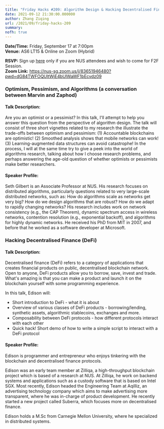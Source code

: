 ```yaml
---
title: "Friday Hacks #209: Algorithm Design & Hacking Decentralised Finance"
date: 2021-09-12 21:30:00.000000
author: Zhang Ziqing
url: /2021/09/friday-hacks-209
summary:
nofh: true
---
```


**Date/Time:** Friday, September 17 at 7:00pm<br />
**Venue:** AS6 LT15 & Online on Zoom (Hybrid)<br />

**RSVP:** Sign up [here][1] only if you are NUS attendees and wish to come for F2F Session.<br />
**Zoom Link:** https://nus-sg.zoom.us/j/83651946480?pwd=dG84TWFOQUltWjE4bUlWaWF1bEcvdz09

### Optimism, Pessimism, and Algorithms (a conversation between Marvin and Zaphod)

#### Talk Description:

Are you an optimist or a pessimist? In this talk, I'll attempt to help you answer this question from the perspective of algorithm design. The talk will consist of three short vignettes related to my research the illustrate the trade-offs between optimism and pessimism: (1) Accountable blockchains are optimistic! (2) Smoothed analysis shows that mobile networks can work! (3) Learning-augmented data structures can avoid catastrophe! In the process, I will at the same time try to give a peek into the world of algorithms research, talking about how I choose research problems, and perhaps answering the age-old question of whether optimists or pessimists make better researchers.

#### Speaker Profile:

Seth Gilbert is an Associate Professor at NUS. His research focuses on distributed algorithms, particularly questions related to very large-scale distributed networks, such as: How do algorithms scale as networks get very big? How do we design algorithms that are robust? How do we adapt to rapidly changing networks? His research includes work on network consistency (e.g., the CAP Theorem), dynamic spectrum access in wireless networks, contention resolution (e.g., exponential backoff), and algorithms for highly dynamic networks. He received his PhD from MIT in 2007, and before that he worked as a software developer at Microsoft.

### Hacking Decentralised Finance (DeFi)

#### Talk Description:

Decentralised finance (DeFi) refers to a category of applications that creates financial products on public, decentralised blockchain network. Open to anyone, DeFi products allow you to borrow, save, invest and trade. What's amazing is that you can make a product and launch it on the blockchain yourself with some programming experience.

In this talk, Edison will:

- Short introduction to DeFi - what it is about
- Overview of various classes of DeFi products - borrowing/lending, synthetic assets, algorithmic stablecoins, exchanges and more.
- Composability between DeFi protocols - how different protocols interact with each other
- Quick hack! Short demo of how to write a simple script to interact with a DeFi protocol

#### Speaker Profile:

Edison is programmer and entrepreneur who enjoys tinkering with the blockchain and decentralised finance protocols.

Edison was an early team member at Zilliqa, a high-throughput blockchain project which is based of a research at NUS. At Zilliqa, he work on backend systems and applications such as a custody software that is based on Intel SGX. Most recently, Edison headed the Engineering Team at Aqilliz, an advertising technology company which aims to make advertising more transparent, where he was in-charge of product development. He recently started a new project called Suberra, which focuses more on decentralised finance.

Edison holds a M.Sc from Carnegie Mellon University, where he specialized in distributed systems.

[1]: https://nus.campuslabs.com/engage/submitter/form/start/503585

